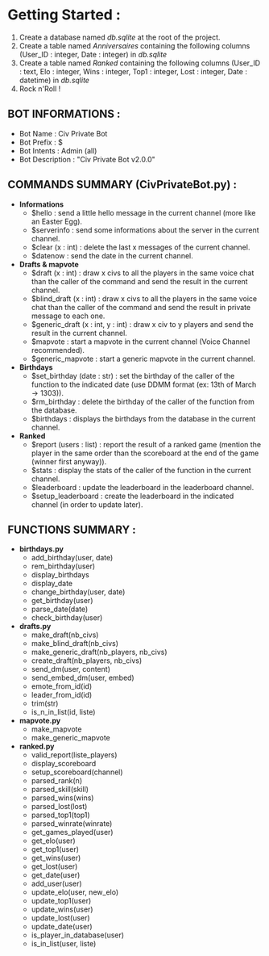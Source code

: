 # Getting Started :
1. Create a database named *db.sqlite* at the root of the project.
2. Create a table named *Anniversaires* containing the following columns (User_ID : integer, Date : integer) in *db.sqlite*
3. Create a table named *Ranked* containing the following columns (User_ID : text, Elo : integer, Wins : integer, Top1 : integer, Lost : integer, Date : datetime) in *db.sqlite*
4. Rock n'Roll !

## BOT INFORMATIONS :
- Bot Name : Civ Private Bot
- Bot Prefix : $
- Bot Intents : Admin (all)
- Bot Description : "Civ Private Bot v2.0.0"

## COMMANDS SUMMARY (CivPrivateBot.py) :
* **Informations**
  - $hello : send a little hello message in the current channel (more like an Easter Egg).
  - $serverinfo : send some informations about the server in the current channel.
  - $clear (x : int) : delete the last x messages of the current channel.
  - $datenow : send the date in the current channel.
* **Drafts & mapvote**
  - $draft (x : int) : draw x civs to all the players in the same voice chat than the caller of the command and send the result in the current channel.
  - $blind_draft (x : int) : draw x civs to all the players in the same voice chat than the caller of the command and send the result in private message to each one.
  - $generic_draft (x : int, y : int) : draw x civ to y players and send the result in the current channel.
  - $mapvote : start a mapvote in the current channel (Voice Channel recommended).
  - $generic_mapvote : start a generic mapvote in the current channel.
* **Birthdays**
  - $set_birthday (date : str) : set the birthday of the caller of the function to the indicated date (use DDMM format (ex: 13th of March -> 1303)).
  - $rm_birthday : delete the birthday of the caller of the function from the database.
  - $birthdays : displays the birthdays from the database in the current channel.
* **Ranked**
  - $report (users : list) : report the result of a ranked game (mention the player in the same order than the scoreboard at the end of the game (winner first anyway)).
  - $stats : display the stats of the caller of the function in the current channel.
  - $leaderboard : update the leaderboard in the leaderboard channel.
  - $setup_leaderboard : create the leaderboard in the indicated channel (in order to update later).

## FUNCTIONS SUMMARY :
* **birthdays.py**
  - add_birthday(user, date)
  - rem_birthday(user)
  - display_birthdays
  - display_date
  - change_birthday(user, date)
  - get_birthday(user)
  - parse_date(date)
  - check_birthday(user)
* **drafts.py**
  - make_draft(nb_civs)
  - make_blind_draft(nb_civs)
  - make_generic_draft(nb_players, nb_civs)
  - create_draft(nb_players, nb_civs)
  - send_dm(user, content)
  - send_embed_dm(user, embed)
  - emote_from_id(id)
  - leader_from_id(id)
  - trim(str)
  - is_n_in_list(id, liste)
* **mapvote.py**
  - make_mapvote
  - make_generic_mapvote
* **ranked.py**
  - valid_report(liste_players)
  - display_scoreboard
  - setup_scoreboard(channel)
  - parsed_rank(n)
  - parsed_skill(skill)
  - parsed_wins(wins)
  - parsed_lost(lost)
  - parsed_top1(top1)
  - parsed_winrate(winrate)
  - get_games_played(user)
  - get_elo(user)
  - get_top1(user)
  - get_wins(user)
  - get_lost(user)
  - get_date(user)
  - add_user(user)
  - update_elo(user, new_elo)
  - update_top1(user)
  - update_wins(user)
  - update_lost(user)
  - update_date(user)
  - is_player_in_database(user)
  - is_in_list(user, liste)
